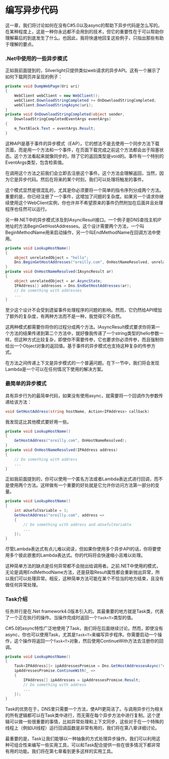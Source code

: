 # 编写异步代码
这一章，我们将讨论如何在没有C#5.0以及async的帮助下异步代码是怎么写的。在某种程度上，这是一种你永远都不会用到的技术，但它的重要性在于可以帮助你理解幕后的到底发生了什么。也因此，我将快速地回复这些例子，只指出那些有助于理解的要点。

### .Net中使用的一些异步模式
正如我前面提到的，Silverlight只提供类似web请求的异步API。这有一个展示了如何下载网页并呈现的例子：
```C#
private void DumpWebPage(Uri uri)
{
    WebClient webClient = new WebClient();
    webClient.DownloadStringCompleted += OnDownloadStringCompleted;
    webClient.DownloadStringAsync(uri);
}
private void OnDownloadStringCompleted(object sender,
    DownloadStringCompletedEventArgs eventArgs)
{
    m_TextBlock.Text = eventArgs.Result;
}
```
这种API是基于事件的异步模式（EAP）。它的想法不是去使用一个同步方法下载页面，而是用一个方法和一个事件，在页面下载完成之前这个方法都会出于阻塞状态。这个方法看起来就像同步的，除了它的返回类型是void的。事件有一个特别的EventArgs类型，包含检索值。

在调用这个方法之前我们会立即去注册这个事件。这个方法会理解返回，当然，因为它是异步代码。然后在将来的某个时刻，我们可以处理将触发的事件。

这个模式显然是很混乱的，尤其是你必须要将一个简单的指令序列分成两个方法。重要的是，你已经注册了一个事件，这增加了问题的复杂度。如果另一个请求你继续使用这个WebClient实例，你也许并不希望原来的事件仍然附加在后面并且处理程序也任然可以运行。

另一种.NET中的异步模式涉及到IAsyncResult接口。一个例子是DNS查找主机IP地址的方法BeginGetHostAddresses。这个设计需要两个方法，一个叫BeginMethodName用来启动操作，另一个叫EndMethodName在回调方法中使用。
```C#
private void LookupHostName()
{
    object unrelatedObject = "hello";
    Dns.BeginGetHostAddresses("oreilly.com", OnHostNameResolved, unrelatedObject);
}
private void OnHostNameResolved(IAsyncResult ar)
{
    object unrelatedObject = ar.AsyncState;
    IPAddress[] addresses = Dns.EndGetHostAddresses(ar);
    // Do something with addresses
    ...
}  
```

至少这个设计不会受到遗留事件处理程序的问题的影响。然而，它仍然给API增加了额外的复杂度，有两种方法而不是一种，我觉得它不自然。

这两种模式都需要你将你的过程分成两个方法。IAsyncResult模式要求你将第一个方法的结果传递到第二个方法中，就好像我传递了一个string类型的hello参数一样。但这种方式比较复杂，即使你不需要传参，它也要求你必须传参，而且强制你给出一个Object对象的返回值。基于事件的异步模式也支持这种复杂的传参方式。

在方法之间传递上下文是异步模式的一个普遍问题。在下一节中，我们将会发现Lambda是一个可以在任何情况下使用的解决方案。

### 最简单的异步模式
具有异步行为的最简单代码，如果没有使用async，就需要将一个回调作为参数传递给该方法：
```C#
void GetHostAddress(string hostName, Action<IPAddress> callback)
```
我发现这比其他模式要好用一些。
```C#
private void LookupHostName()
{
    GetHostAddress("oreilly.com", OnHostNameResolved);
}
private void OnHostNameResolved(IPAddress address)
{
    // Do something with address
    ...
}
```
正如我前面提到的，你可以使用一个匿名方法或者Lambda表达式进行回调，而不是使用两个方法。这样做有一个重要的好处就是它允许你访问方法第一部分的变量。
```C#
private void LookupHostName()
{
    int aUsefulVariable = 3;
    GetHostAddress("oreilly.com", address =>
    {
        // Do something with address and aUsefulVariable
        ...
    });
}   
```
尽管Lambda表达式有点儿难以阅读，但如果你使用多个异步API的话，你将要使用多个彼此嵌套的Lambda表达式。你的代码将会快速缩小且难以处理。

这种简单方法的缺点是任何异常都不会抛出给调用者。之前.NET中使用的模式，无论是调用EndMethodName方法，还是获取Result属性都会重新抛出异常，所以我们可以处理异常。相反，这种简单方法可能在某个不恰当的地方结束，且没有做任何异常处理。

### Task介绍
任务并行是在.Net framework4.0版本引入的。其最重要的地方就是Task类，代表了一个正在执行的操作。当操作完成时返回一个```Task<T>```类型的值。

C#5.0的async特性广泛地使用了Task，我们将在后面继续讨论。然而，即使没有async，你也可以使用Task，尤其是```Task<T>```来编写异步程序。你需要启动一个操作，这个操作将返回一个```Task<T>```对象，然后使用ContinueWith方法去注册你的回调。
```C#
private void LookupHostName()
{
    Task<IPAddress[]> ipAddressesPromise = Dns.GetHostAddressesAsync("oreilly.com");
    ipAddressesPromise.ContinueWith(_ =>
    {
        IPAddress[] ipAddresses = ipAddressesPromise.Result;
        // Do something with address
        ...
    });
}
```
Task的优势在于，DNS里只需要一个方法，使API更简洁了。与调用异步行为相关的所有逻辑都可以在Task类中进行，而无需在每个异步方法中进行复制。这个逻辑可以做一些很重要的事情，比如异常处理和上下文同步，这些对于在一个特殊的线程上（例如UI线程）运行回调函数是非常有用的，我们将在第八章详细讨论。

最重要的是，Task让我们能够以一种抽象的方式处理异步操作。我们可以利用这种可组合性来编写一些实用工具，可以和Task配合提供一些在很多情况下都非常有用的功能。我们将在第七章看到更多这样的实用工具。

